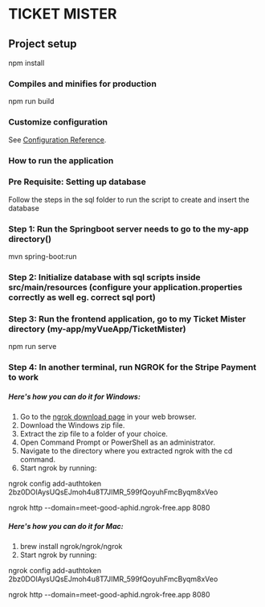 # TICKET MISTER

## Project setup


npm install


### Compiles and minifies for production


npm run build


### Customize configuration

See [Configuration Reference](https://cli.vuejs.org/config/).

### How to run the application

### Pre Requisite: Setting up database

Follow the steps in the sql folder to run the script to create and insert the database


### Step 1: Run the Springboot server needs to go to the my-app directory()


mvn spring-boot:run


### Step 2: Initialize database with sql scripts inside src/main/resources (configure your application.properties correctly as well eg. correct sql port)

### Step 3: Run the frontend application, go to my Ticket Mister directory (my-app/myVueApp/TicketMister)


npm run serve 


### Step 4: In another terminal, run NGROK for the Stripe Payment to work

##### Here's how you can do it for Windows:

1. Go to the [ngrok download page]() in your web browser.
2. Download the Windows zip file.
3. Extract the zip file to a folder of your choice.
4. Open Command Prompt or PowerShell as an administrator.
5. Navigate to the directory where you extracted ngrok with the cd command.
6. Start ngrok by running:

ngrok config add-authtoken 2bz0DOIAysUQsEJmoh4u8T7JIMR_599fQoyuhFmcByqm8xVeo


ngrok http --domain=meet-good-aphid.ngrok-free.app 8080


##### Here's how you can do it for Mac:

1. brew install ngrok/ngrok/ngrok
2. Start ngrok by running:

ngrok config add-authtoken 2bz0DOIAysUQsEJmoh4u8T7JIMR_599fQoyuhFmcByqm8xVeo


ngrok http --domain=meet-good-aphid.ngrok-free.app 8080

